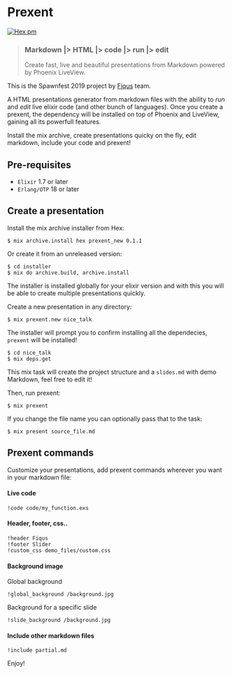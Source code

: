 # Prexent
[![Hex pm](http://img.shields.io/hexpm/v/prexent.svg?style=flat)](https://hex.pm/packages/prexent)

> ### Markdown |> HTML |> code |> run |> edit
> Create fast, live and beautiful presentations from Markdown powered by Phoenix LiveView.

This is the Spawnfest 2019 project by [Fiqus](https://github.com/fiqus) team.

A HTML presentations generator from markdown files with the ability to *run* and *edit* live elixir code (and other bunch of languages).
Once you create a prexent, the dependency will be installed on top of Phoenix and LiveView, gaining all its powerfull features.

Install the mix archive, create presentations quicky on the fly, edit markdown, include your code and prexent!

## Pre-requisites
  * `Elixir` 1.7 or later
  * `Erlang/OTP` 18 or later

## Create a presentation
Install the mix archive installer from Hex:

    $ mix archive.install hex prexent_new 0.1.1

Or create it from an unreleased version:

    $ cd installer
    $ mix do archive.build, archive.install

The installer is installed globally for your elixir version and with this you will be able to create multiple presentations quickly.

Create a new presentation in any directory:

    $ mix prexent.new nice_talk

The installer will prompt you to confirm installing all the dependecies, `prexent` will be installed!

    $ cd nice_talk
    $ mix deps.get

This mix task will create the project structure and a `slides.md` with demo Markdown, feel free to edit it!

Then, run prexent:

    $ mix prexent

If you change the file name you can optionally pass that to the task:

    $ mix present source_file.md

## Prexent commands

Customize your presentations, add prexent commands wherever you want in your markdown file:

#### Live code
    !code code/my_function.exs

#### Header, footer, css..
    !header Fiqus
    !footer Slider
    !custom_css demo_files/custom.css

#### Background image
Global background

    !global_background /background.jpg

Background for a specific slide

    !slide_background /background.jpg

#### Include other markdown files
    !include partial.md

Enjoy!